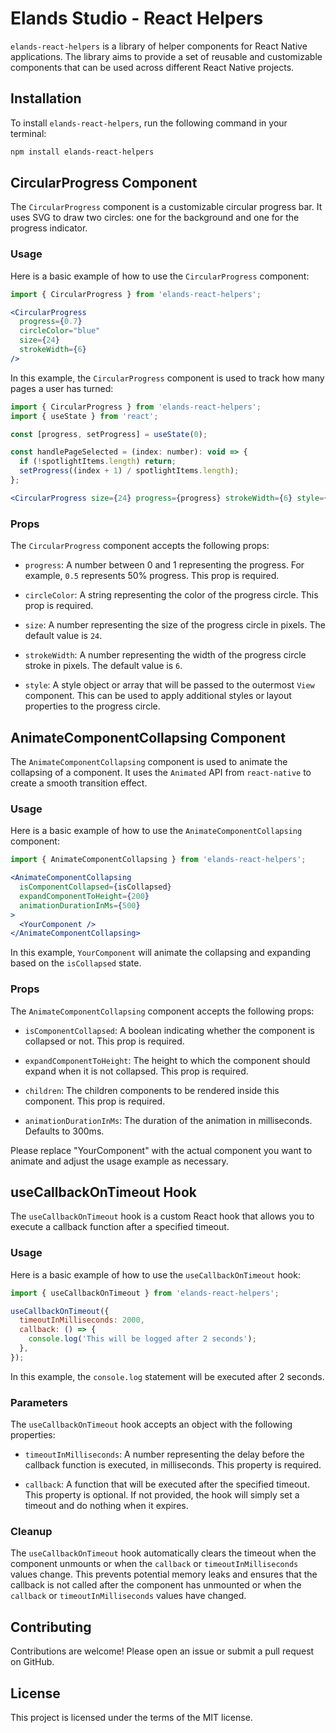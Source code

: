 # Elands Studio - React Helpers

`elands-react-helpers` is a library of helper components for React Native applications. The library aims to provide a set of reusable and customizable components that can be used across different React Native projects.

## Installation

To install `elands-react-helpers`, run the following command in your terminal:

```bash
npm install elands-react-helpers
```

## CircularProgress Component

The `CircularProgress` component is a customizable circular progress bar. It uses SVG to draw two circles: one for the background and one for the progress indicator.

### Usage

Here is a basic example of how to use the `CircularProgress` component:

```jsx
import { CircularProgress } from 'elands-react-helpers';

<CircularProgress
  progress={0.7}
  circleColor="blue"
  size={24}
  strokeWidth={6}
/>
```

In this example, the `CircularProgress` component is used to track how many pages a user has turned:

```jsx
import { CircularProgress } from 'elands-react-helpers';
import { useState } from 'react';

const [progress, setProgress] = useState(0);

const handlePageSelected = (index: number): void => {
  if (!spotlightItems.length) return;
  setProgress((index + 1) / spotlightItems.length);
};

<CircularProgress size={24} progress={progress} strokeWidth={6} style={styles.circularProgress} />
```

### Props

The `CircularProgress` component accepts the following props:

- `progress`: A number between 0 and 1 representing the progress. For example, `0.5` represents 50% progress. This prop is required.

- `circleColor`: A string representing the color of the progress circle. This prop is required.

- `size`: A number representing the size of the progress circle in pixels. The default value is `24`.

- `strokeWidth`: A number representing the width of the progress circle stroke in pixels. The default value is `6`.

- `style`: A style object or array that will be passed to the outermost `View` component. This can be used to apply additional styles or layout properties to the progress circle.

## AnimateComponentCollapsing Component

The `AnimateComponentCollapsing` component is used to animate the collapsing of a component. It uses the `Animated` API from `react-native` to create a smooth transition effect.

### Usage

Here is a basic example of how to use the `AnimateComponentCollapsing` component:

```jsx
import { AnimateComponentCollapsing } from 'elands-react-helpers';

<AnimateComponentCollapsing
  isComponentCollapsed={isCollapsed}
  expandComponentToHeight={200}
  animationDurationInMs={500}
>
  <YourComponent />
</AnimateComponentCollapsing>
```

In this example, `YourComponent` will animate the collapsing and expanding based on the `isCollapsed` state.

### Props

The `AnimateComponentCollapsing` component accepts the following props:

- `isComponentCollapsed`: A boolean indicating whether the component is collapsed or not. This prop is required.

- `expandComponentToHeight`: The height to which the component should expand when it is not collapsed. This prop is required.

- `children`: The children components to be rendered inside this component. This prop is required.

- `animationDurationInMs`: The duration of the animation in milliseconds. Defaults to 300ms.


Please replace "YourComponent" with the actual component you want to animate and adjust the usage example as necessary.

## useCallbackOnTimeout Hook

The `useCallbackOnTimeout` hook is a custom React hook that allows you to execute a callback function after a specified timeout.

### Usage

Here is a basic example of how to use the `useCallbackOnTimeout` hook:

```jsx
import { useCallbackOnTimeout } from 'elands-react-helpers';

useCallbackOnTimeout({
  timeoutInMilliseconds: 2000,
  callback: () => {
    console.log('This will be logged after 2 seconds');
  },
});
```

In this example, the `console.log` statement will be executed after 2 seconds.

### Parameters

The `useCallbackOnTimeout` hook accepts an object with the following properties:

- `timeoutInMilliseconds`: A number representing the delay before the callback function is executed, in milliseconds. This property is required.

- `callback`: A function that will be executed after the specified timeout. This property is optional. If not provided, the hook will simply set a timeout and do nothing when it expires.

### Cleanup

The `useCallbackOnTimeout` hook automatically clears the timeout when the component unmounts or when the `callback` or `timeoutInMilliseconds` values change. This prevents potential memory leaks and ensures that the callback is not called after the component has unmounted or when the `callback` or `timeoutInMilliseconds` values have changed.

## Contributing

Contributions are welcome! Please open an issue or submit a pull request on GitHub.

## License

This project is licensed under the terms of the MIT license.
